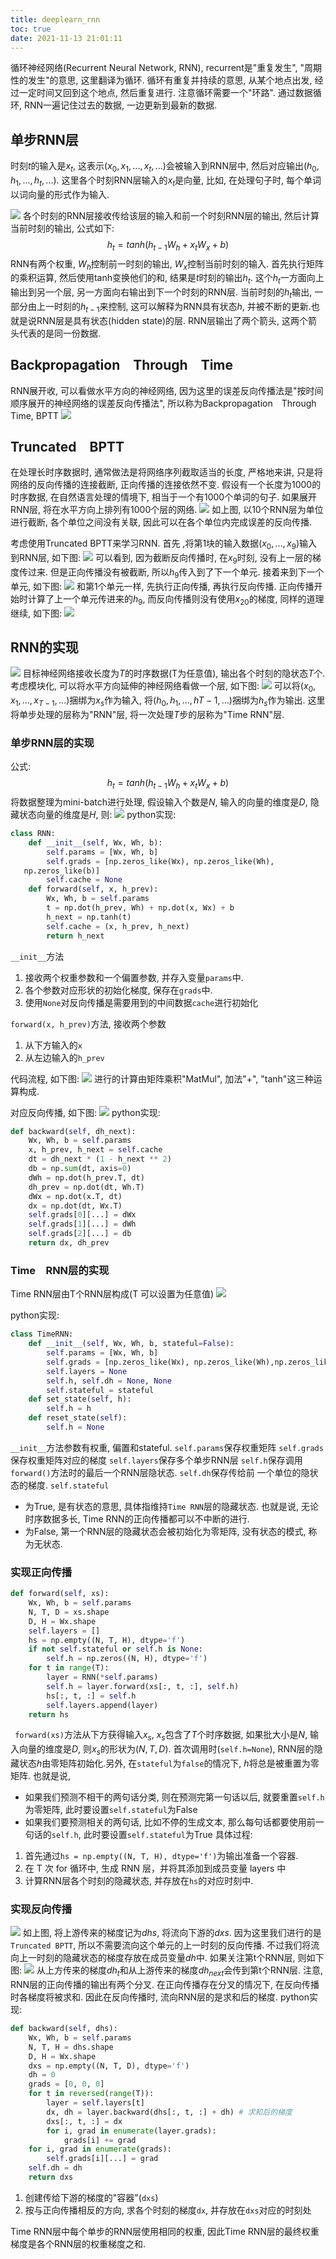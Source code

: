 ```yaml
---
title: deeplearn_rnn
toc: true
date: 2021-11-13 21:01:11
---
```


循环神经网络(Recurrent Neural Network, RNN), recurrent是"重复发生", "周期性的发生"的意思, 这里翻译为循环.
循环有重复并持续的意思, 从某个地点出发, 经过一定时间又回到这个地点, 然后重复进行. 注意循环需要一个"环路". 通过数据循环, RNN一遍记住过去的数据, 一边更新到最新的数据.

## 单步RNN层

时刻$t$的输入是$x_t$, 这表示$(x_0,x_1,...,x_t,...)$会被输入到RNN层中, 然后对应输出$(h_0,h_1,...,h_t,...)$.
这里各个时刻RNN层输入的$x_t$是向量, 比如, 在处理句子时, 每个单词以词向量的形式作为输入.

![](./deeplearn_rnn/1.png)
各个时刻的RNN层接收传给该层的输入和前一个时刻RNN层的输出, 然后计算当前时刻的输出, 公式如下:
$$h_t=tanh(h_{t-1}W_h+x_tW_x+b)$$
RNN有两个权重, $W_h$控制前一时刻的输出, $W_x$控制当前时刻的输入.
首先执行矩阵的乘积运算, 然后使用tanh变换他们的和, 结果是$t$时刻的输出$h_t$. 这个$h_t$一方面向上输出到另一个层, 另一方面向右输出到下一个时刻的RNN层.
当前时刻的$h_t$输出, 一部分由上一时刻的$h_{t-1}$来控制, 这可以解释为RNN具有状态$h$, 并被不断的更新.也就是说RNN层是具有状态(hidden state)的层.
RNN层输出了两个箭头, 这两个箭头代表的是同一份数据.


## Backpropagation Through Time
RNN展开收, 可以看做水平方向的神经网络, 因为这里的误差反向传播法是"按时间顺序展开的神经网络的误差反向传播法", 所以称为Backpropagation Through Time, BPTT
![](./deeplearn_rnn/2.png)


## Truncated BPTT
在处理长时序数据时, 通常做法是将网络序列截取适当的长度, 严格地来讲, 只是将网络的反向传播的连接截断, 正向传播的连接依然不变.
假设有一个长度为1000的时序数据, 在自然语言处理的情境下, 相当于一个有1000个单词的句子. 如果展开RNN层, 将在水平方向上排列有1000个层的网络.
![](./deeplearn_rnn/3.png)
如上图, 以10个RNN层为单位进行截断, 各个单位之间没有关联, 因此可以在各个单位内完成误差的反向传播.

考虑使用Truncated BPTT来学习RNN. 首先 ,将第1块的输入数据$(x_0,...,x_9)$输入到RNN层, 如下图:
![](./deeplearn_rnn/4.png)
可以看到, 因为截断反向传播时, 在$x_9$时刻, 没有上一层的梯度传过来. 但是正向传播没有被截断, 所以$h_9$传入到了下一个单元. 接着来到下一个单元, 如下图:
![](./deeplearn_rnn/5.png)
和第1个单元一样, 先执行正向传播, 再执行反向传播. 正向传播开始时计算了上一个单元传进来的$h_9$, 而反向传播则没有使用$x_20$的梯度, 同样的道理继续, 如下图:
![](./deeplearn_rnn/6.png)


## RNN的实现
![](./deeplearn_rnn/7.png)
目标神经网络接收长度为$T$的时序数据(T为任意值), 输出各个时刻的隐状态$T$个. 考虑模块化, 可以将水平方向延伸的神经网络看做一个层, 如下图:
![](./deeplearn_rnn/8.png)
可以将$(x_0,x_1,...,x_{T-1},...)$捆绑为$x_s$作为输入, 将$(h_0,h_1,...,h{T-1},...)$捆绑为$h_s$作为输出. 这里将单步处理的层称为"RNN"层, 将一次处理$T$步的层称为"Time RNN"层.

### 单步RNN层的实现
公式:
$$h_t=tanh(h_{t-1}W_h+x_tW_x+b)$$
将数据整理为mini-batch进行处理, 假设输入个数是$N$, 输入的向量的维度是$D$, 隐藏状态向量的维度是$H$, 则:
![](./deeplearn_rnn/9.png)
python实现:
```python
class RNN:
    def __init__(self, Wx, Wh, b):
        self.params = [Wx, Wh, b]
        self.grads = [np.zeros_like(Wx), np.zeros_like(Wh),
   np.zeros_like(b)]
        self.cache = None
    def forward(self, x, h_prev):
        Wx, Wh, b = self.params
        t = np.dot(h_prev, Wh) + np.dot(x, Wx) + b
        h_next = np.tanh(t)
        self.cache = (x, h_prev, h_next)
        return h_next
```
`__init__`方法
1. 接收两个权重参数和一个偏置参数, 并存入变量`params`中. 
2. 各个参数对应形状的初始化梯度, 保存在`grads`中. 
3. 使用`None`对反向传播是需要用到的中间数据`cache`进行初始化

`forward(x, h_prev)`方法, 接收两个参数
1. 从下方输入的`x`
2. 从左边输入的`h_prev`

代码流程, 如下图:
![](./deeplearn_rnn/10.png)
进行的计算由矩阵乘积"MatMul", 加法"+", "tanh"这三种运算构成.

对应反向传播, 如下图:
![](./deeplearn_rnn/11.png)
python实现:
```python
def backward(self, dh_next):
    Wx, Wh, b = self.params
    x, h_prev, h_next = self.cache
    dt = dh_next * (1 - h_next ** 2)
    db = np.sum(dt, axis=0)
    dWh = np.dot(h_prev.T, dt)
    dh_prev = np.dot(dt, Wh.T)
    dWx = np.dot(x.T, dt)
    dx = np.dot(dt, Wx.T)
    self.grads[0][...] = dWx
    self.grads[1][...] = dWh
    self.grads[2][...] = db
    return dx, dh_prev
```

### Time RNN层的实现
Time RNN层由T个RNN层构成(T 可以设置为任意值)
![](./deeplearn_rnn/12.png)


python实现:
```python
class TimeRNN:
    def __init__(self, Wx, Wh, b, stateful=False):
        self.params = [Wx, Wh, b]
        self.grads = [np.zeros_like(Wx), np.zeros_like(Wh),np.zeros_like(b)]
        self.layers = None
        self.h, self.dh = None, None
        self.stateful = stateful
    def set_state(self, h):
        self.h = h
    def reset_state(self):
        self.h = None
```

`__init__`方法参数有权重, 偏置和stateful.
`self.params`保存权重矩阵
`self.grads`保存权重矩阵对应的梯度
`self.layers`保存多个单步RNN层
`self.h`保存调用`forward()`方法时的最后一个RNN层隐状态.
`self.dh`保存传给前 一个单位的隐状态的梯度.
`self.stateful`
- 为True, 是有状态的意思, 具体指维持`Time RNN`层的隐藏状态. 也就是说, 无论时序数据多长, Time RNN的正向传播都可以不中断的进行.
- 为False, 第一个RNN层的隐藏状态会被初始化为零矩阵, 没有状态的模式, 称为无状态.


### 实现正向传播

```python
def forward(self, xs):
    Wx, Wh, b = self.params
    N, T, D = xs.shape
    D, H = Wx.shape
    self.layers = []
    hs = np.empty((N, T, H), dtype='f')
    if not self.stateful or self.h is None:
        self.h = np.zeros((N, H), dtype='f')
    for t in range(T):
        layer = RNN(*self.params)
        self.h = layer.forward(xs[:, t, :], self.h)
        hs[:, t, :] = self.h
        self.layers.append(layer)
    return hs
```
` forward(xs)`方法从下方获得输入$x_s$, $x_s$包含了$T$个时序数据, 如果批大小是$N$, 输入向量的维度是$D$, 则$x_s$的形状为$(N,T,D)$.
首次调用时(`self.h=None`), RNN层的隐藏状态$h$由零矩阵初始化.另外, 在`stateful`为`false`的情况下, $h$将总是被重置为零矩阵. 也就是说, 
- 如果我们预测不相干的两句话分类, 则在预测完第一句话以后, 就要重置`self.h`为零矩阵, 此时要设置`self.stateful`为False
- 如果我们要预测相关的两句话, 比如不停的生成文本, 那么每句话都要使用前一句话的`self.h`, 此时要设置`self.stateful`为True
具体过程:
1. 首先通过`hs = np.empty((N, T, H), dtype='f')`为输出准备一个容器.
2. 在 T 次 for 循环中, 生成 RNN 层，并将其添加到成员变量 layers 中
3. 计算RNN层各个时刻的隐藏状态, 并存放在`hs`的对应时刻中.


### 实现反向传播
![](./deeplearn_rnn/13.png)
如上图, 将上游传来的梯度记为$dhs$, 将流向下游的$dxs$. 因为这里我们进行的是`Truncated BPTT`, 所以不需要流向这个单元的上一时刻的反向传播. 不过我们将流向上一时刻的隐藏状态的梯度存放在成员变量$dh$中. 如果关注第t个RNN层, 则如下图:
![](./deeplearn_rnn/14.png)
从上方传来的梯度$dh_t$和从上游传来的梯度$dh_{next}$会传到第t个RNN层. 注意, RNN层的正向传播的输出有两个分叉. 在正向传播存在分叉的情况下, 在反向传播时各梯度将被求和. 因此在反向传播时, 流向RNN层的是求和后的梯度.
python实现:
```python
def backward(self, dhs):
    Wx, Wh, b = self.params
    N, T, H = dhs.shape
    D, H = Wx.shape
    dxs = np.empty((N, T, D), dtype='f')
    dh = 0
    grads = [0, 0, 0]
    for t in reversed(range(T)):
        layer = self.layers[t]
        dx, dh = layer.backward(dhs[:, t, :] + dh) # 求和后的梯度
        dxs[:, t, :] = dx
        for i, grad in enumerate(layer.grads):
            grads[i] += grad
    for i, grad in enumerate(grads):
        self.grads[i][...] = grad
    self.dh = dh
    return dxs
```
1. 创建传给下游的梯度的"容器"(`dxs`)
2. 按与正向传播相反的方向, 求各个时刻的梯度`dx`, 并存放在`dxs`对应的时刻处

Time RNN层中每个单步的RNN层使用相同的权重, 因此Time RNN层的最终权重梯度是各个RNN层的权重梯度之和.
